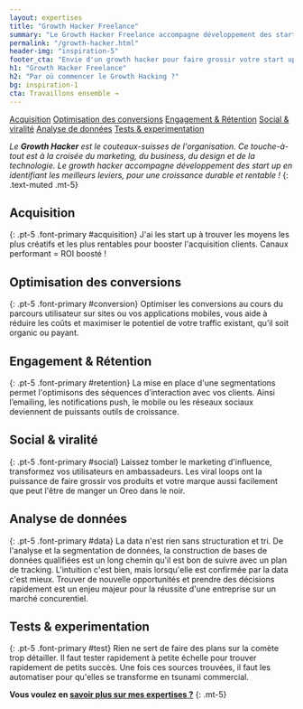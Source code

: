 ```yaml
---
layout: expertises
title: "Growth Hacker Freelance"
summary: "Le Growth Hacker Freelance accompagne développement des start up en identifiant les meilleurs leviers, pour une croissance durable et rentable"
permalink: "/growth-hacker.html"
header-img: "inspiration-5"
footer_cta: "Envie d'un growth hacker pour faire grossir votre start up ? Commençons à en parler ensemble maintenant."
h1: "Growth Hacker Freelance"
h2: "Par où commencer le Growth Hacking ?"
bg: inspiration-1
cta: Travaillons ensemble →
---
```

<div class="row border-bottom border-muted bg-white sticky-top">
  <div class="col text-center">
    <a href="#acquisition" class="btn btn-outline-primary my-2">Acquisition</a>
    <a href="#conversion" class="btn btn-outline-primary my-2">Optimisation des conversions</a>
    <a href="#retention" class="btn btn-outline-primary my-2">Engagement & Rétention</a>
    <a href="#social" class="btn btn-outline-primary my-2">Social & viralité</a>
    <a href="#data" class="btn btn-outline-primary my-2">Analyse de données</a>
    <a href="#test" class="btn btn-outline-primary my-2">Tests & experimentation</a>
  </div>
</div>

*Le **Growth Hacker** est le couteaux-suisses de l'organisation. Ce touche-à-tout est à la croisée du marketing, du business, du design et de la technologie. Le growth hacker accompagne développement des start up en identifiant les meilleurs leviers, pour une croissance durable et rentable !*
{: .text-muted .mt-5}

## Acquisition
{: .pt-5 .font-primary #acquisition}
J'ai les start up à trouver les moyens les plus créatifs et les plus rentables pour booster l'acquisition clients. Canaux performant = ROI boosté !

## Optimisation des conversions
{: .pt-5 .font-primary #conversion}
Optimiser les conversions au cours du parcours utilisateur sur sites ou vos applications mobiles, vous aide à réduire les coûts et maximiser le potentiel de votre traffic existant, qu’il soit organic ou payant.

## Engagement & Rétention
{: .pt-5 .font-primary #retention}
La mise en place d'une segmentations permet l'optimisons des séquences d’interaction avec vos clients. Ainsi l’emailing, les notifications push, le mobile ou les réseaux sociaux deviennent de puissants outils de croissance.

## Social & viralité
{: .pt-5 .font-primary #social}
Laissez tomber le marketing d'influence, transformez vos utilisateurs en ambassadeurs. Les viral loops ont la puissance de faire grossir vos produits et votre marque aussi facilement que peut l'être de manger un Oreo dans le noir.

## Analyse de données
{: .pt-5 .font-primary #data}
La data n'est rien sans structuration et tri. De l'analyse et la segmentation de données, la construction de bases de données qualifiées est un long chemin qu'il est bon de suivre avec un plan de tracking. L'intuition c'est bien, mais lorsqu'elle est confirmée par la data c'est mieux. Trouver de nouvelle opportunités et prendre des décisions rapidement est un enjeu majeur pour la réussite d'une entreprise sur un marché concurentiel.

## Tests & experimentation
{: .pt-5 .font-primary #test}
Rien ne sert de faire des plans sur la comète trop détailler. Il faut tester rapidement à petite échelle pour trouver rapidement de petits succès. Une fois ces sources trouvées, il faut les automatiser pour qu'elles se transforme en tsunami commercial.

**Vous voulez en <a href="/chef-projet-digital.html">savoir plus sur mes expertises ?</a>**
{: .mt-5}
